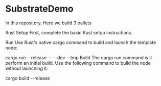 # SubstrateDemo
In this repository, Here we build 3 pallets

Rust Setup
First, complete the basic Rust setup instructions.

Run
Use Rust's native cargo command to build and launch the template node:

cargo run --release -- --dev --tmp
Build
The cargo run command will perform an initial build. Use the following command to build the node without launching it:

cargo build --release


